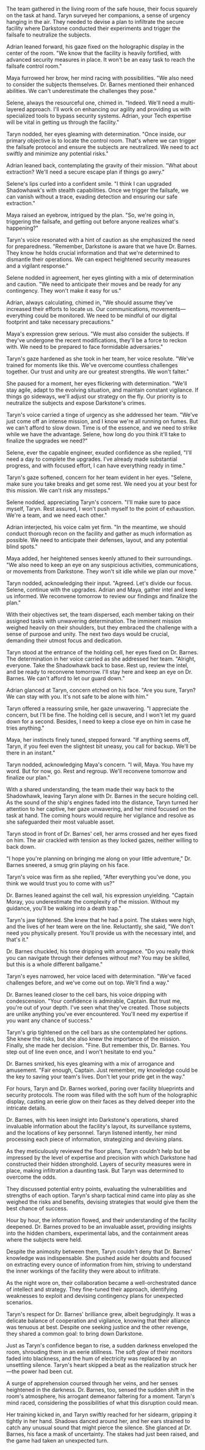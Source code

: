 The team gathered in the living room of the safe house, their focus squarely on the task at hand. Taryn surveyed her companions, a sense of urgency hanging in the air. They needed to devise a plan to infiltrate the secure facility where Darkstone conducted their experiments and trigger the failsafe to neutralize the subjects.

Adrian leaned forward, his gaze fixed on the holographic display in the center of the room. "We know that the facility is heavily fortified, with advanced security measures in place. It won't be an easy task to reach the failsafe control room."

Maya furrowed her brow, her mind racing with possibilities. "We also need to consider the subjects themselves. Dr. Barnes mentioned their enhanced abilities. We can't underestimate the challenges they pose."

Selene, always the resourceful one, chimed in. "Indeed. We'll need a multi-layered approach. I'll work on enhancing our agility and providing us with specialized tools to bypass security systems. Adrian, your Tech expertise will be vital in getting us through the facility."

Taryn nodded, her eyes gleaming with determination. "Once inside, our primary objective is to locate the control room. That's where we can trigger the failsafe protocol and ensure the subjects are neutralized. We need to act swiftly and minimize any potential risks."

Adrian leaned back, contemplating the gravity of their mission. "What about extraction? We'll need a secure escape plan if things go awry."

Selene's lips curled into a confident smile. "I think I can upgraded Shadowhawk's with stealth capabilities. Once we trigger the failsafe, we can vanish without a trace, evading detection and ensuring our safe extraction."

Maya raised an eyebrow, intrigued by the plan. "So, we're going in, triggering the failsafe, and getting out before anyone realizes what's happening?"

Taryn's voice resonated with a hint of caution as she emphasized the need for preparedness. "Remember, Darkstone is aware that we have Dr. Barnes. They know he holds crucial information and that we're determined to dismantle their operations. We can expect heightened security measures and a vigilant response."

Selene nodded in agreement, her eyes glinting with a mix of determination and caution. "We need to anticipate their moves and be ready for any contingency. They won't make it easy for us."

Adrian, always calculating, chimed in, "We should assume they've increased their efforts to locate us. Our communications, movements—everything could be monitored. We need to be mindful of our digital footprint and take necessary precautions."

Maya's expression grew serious. "We must also consider the subjects. If they've undergone the recent modifications, they'll be a force to reckon with. We need to be prepared to face formidable adversaries."

Taryn's gaze hardened as she took in her team, her voice resolute. "We've trained for moments like this. We've overcome countless challenges together. Our trust and unity are our greatest strengths. We won't falter."

She paused for a moment, her eyes flickering with determination. "We'll stay agile, adapt to the evolving situation, and maintain constant vigilance. If things go sideways, we'll adjust our strategy on the fly. Our priority is to neutralize the subjects and expose Darkstone's crimes. 

Taryn's voice carried a tinge of urgency as she addressed her team. "We've just come off an intense mission, and I know we're all running on fumes. But we can't afford to slow down. Time is of the essence, and we need to strike while we have the advantage. Selene, how long do you think it'll take to finalize the upgrades we need?"

Selene, ever the capable engineer, exuded confidence as she replied, "I'll need a day to complete the upgrades. I've already made substantial progress, and with focused effort, I can have everything ready in time."

Taryn's gaze softened, concern for her team evident in her eyes. "Selene, make sure you take breaks and get some rest. We need you at your best for this mission. We can't risk any missteps."

Selene nodded, appreciating Taryn's concern. "I'll make sure to pace myself, Taryn. Rest assured, I won't push myself to the point of exhaustion. We're a team, and we need each other."

Adrian interjected, his voice calm yet firm. "In the meantime, we should conduct thorough recon on the facility and gather as much information as possible. We need to anticipate their defenses, layout, and any potential blind spots."

Maya added, her heightened senses keenly attuned to their surroundings. "We also need to keep an eye on any suspicious activities, communications, or movements from Darkstone. They won't sit idle while we plan our move."

Taryn nodded, acknowledging their input. "Agreed. Let's divide our focus. Selene, continue with the upgrades. Adrian and Maya, gather intel and keep us informed. We reconvene tomorrow to review our findings and finalize the plan."

With their objectives set, the team dispersed, each member taking on their assigned tasks with unwavering determination. The imminent mission weighed heavily on their shoulders, but they embraced the challenge with a sense of purpose and unity. The next two days would be crucial, demanding their utmost focus and dedication.

Taryn stood at the entrance of the holding cell, her eyes fixed on Dr. Barnes. The determination in her voice carried as she addressed her team. "Alright, everyone. Take the Shadowhawk back to base. Rest up, review the intel, and be ready to reconvene tomorrow. I'll stay here and keep an eye on Dr. Barnes. We can't afford to let our guard down."

Adrian glanced at Taryn, concern etched on his face. "Are you sure, Taryn? We can stay with you. It's not safe to be alone with him."

Taryn offered a reassuring smile, her gaze unwavering. "I appreciate the concern, but I'll be fine. The holding cell is secure, and I won't let my guard down for a second. Besides, I need to keep a close eye on him in case he tries anything."

Maya, her instincts finely tuned, stepped forward. "If anything seems off, Taryn, if you feel even the slightest bit uneasy, you call for backup. We'll be there in an instant."

Taryn nodded, acknowledging Maya's concern. "I will, Maya. You have my word. But for now, go. Rest and regroup. We'll reconvene tomorrow and finalize our plan."

With a shared understanding, the team made their way back to the Shadowhawk, leaving Taryn alone with Dr. Barnes in the secure holding cell. As the sound of the ship's engines faded into the distance, Taryn turned her attention to her captive, her gaze unwavering, and her mind focused on the task at hand. The coming hours would require her vigilance and resolve as she safeguarded their most valuable asset.

Taryn stood in front of Dr. Barnes' cell, her arms crossed and her eyes fixed on him. The air crackled with tension as they locked gazes, neither willing to back down.

"I hope you're planning on bringing me along on your little adventure," Dr. Barnes sneered, a smug grin playing on his face.

Taryn's voice was firm as she replied, "After everything you've done, you think we would trust you to come with us?"

Dr. Barnes leaned against the cell wall, his expression unyielding. "Captain Moray, you underestimate the complexity of the mission. Without my guidance, you'll be walking into a death trap."

Taryn's jaw tightened. She knew that he had a point. The stakes were high, and the lives of her team were on the line. Reluctantly, she said, "We don't need you physically present. You'll provide us with the necessary intel, and that's it."

Dr. Barnes chuckled, his tone dripping with arrogance. "Do you really think you can navigate through their defenses without me? You may be skilled, but this is a whole different ballgame."

Taryn's eyes narrowed, her voice laced with determination. "We've faced challenges before, and we've come out on top. We'll find a way."

Dr. Barnes leaned closer to the cell bars, his voice dripping with condescension. "Your confidence is admirable, Captain. But trust me, you're out of your depth. I've seen what they've created. Those subjects are unlike anything you've ever encountered. You'll need my expertise if you want any chance of success."

Taryn's grip tightened on the cell bars as she contemplated her options. She knew the risks, but she also knew the importance of the mission. Finally, she made her decision. "Fine. But remember this, Dr. Barnes. You step out of line even once, and I won't hesitate to end you."

Dr. Barnes smirked, his eyes gleaming with a mix of arrogance and amusement. "Fair enough, Captain. Just remember, my knowledge could be the key to saving your team's lives. Don't let your pride get in the way."

For hours, Taryn and Dr. Barnes worked, poring over facility blueprints and security protocols. The room was filled with the soft hum of the holographic display, casting an eerie glow on their faces as they delved deeper into the intricate details.

Dr. Barnes, with his keen insight into Darkstone's operations, shared invaluable information about the facility's layout, its surveillance systems, and the locations of key personnel. Taryn listened intently, her mind processing each piece of information, strategizing and devising plans.

As they meticulously reviewed the floor plans, Taryn couldn't help but be impressed by the level of expertise and precision with which Darkstone had constructed their hidden stronghold. Layers of security measures were in place, making infiltration a daunting task. But Taryn was determined to overcome the odds.

They discussed potential entry points, evaluating the vulnerabilities and strengths of each option. Taryn's sharp tactical mind came into play as she weighed the risks and benefits, devising strategies that would give them the best chance of success.

Hour by hour, the information flowed, and their understanding of the facility deepened. Dr. Barnes proved to be an invaluable asset, providing insights into the hidden chambers, experimental labs, and the containment areas where the subjects were held.

Despite the animosity between them, Taryn couldn't deny that Dr. Barnes' knowledge was indispensable. She pushed aside her doubts and focused on extracting every ounce of information from him, striving to understand the inner workings of the facility they were about to infiltrate.

As the night wore on, their collaboration became a well-orchestrated dance of intellect and strategy. They fine-tuned their approach, identifying weaknesses to exploit and devising contingency plans for unexpected scenarios.

Taryn's respect for Dr. Barnes' brilliance grew, albeit begrudgingly. It was a delicate balance of cooperation and vigilance, knowing that their alliance was tenuous at best. Despite one seeking justice and the other revenge, they shared a common goal: to bring down Darkstone.

Just as Taryn's confidence began to rise, a sudden darkness enveloped the room, shrouding them in an eerie stillness. The soft glow of their monitors faded into blackness, and the hum of electricity was replaced by an unsettling silence. Taryn's heart skipped a beat as the realization struck her—the power had been cut.

A surge of apprehension coursed through her veins, and her senses heightened in the darkness. Dr. Barnes, too, sensed the sudden shift in the room's atmosphere, his arrogant demeanor faltering for a moment. Taryn's mind raced, considering the possibilities of what this disruption could mean.

Her training kicked in, and Taryn swiftly reached for her sidearm, gripping it tightly in her hand. Shadows danced around her, and her ears strained to catch any unusual sound that might pierce the silence. She glanced at Dr. Barnes, his face a mask of uncertainty. The stakes had just been raised, and the game had taken an unexpected turn.